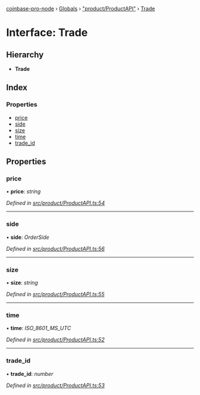 [coinbase-pro-node](../README.md) › [Globals](../globals.md) › ["product/ProductAPI"](../modules/_product_productapi_.md) › [Trade](_product_productapi_.trade.md)

# Interface: Trade

## Hierarchy

- **Trade**

## Index

### Properties

- [price](_product_productapi_.trade.md#price)
- [side](_product_productapi_.trade.md#side)
- [size](_product_productapi_.trade.md#size)
- [time](_product_productapi_.trade.md#time)
- [trade_id](_product_productapi_.trade.md#trade_id)

## Properties

### price

• **price**: _string_

_Defined in [src/product/ProductAPI.ts:54](https://github.com/bennyn/coinbase-pro-node/blob/a33aec9/src/product/ProductAPI.ts#L54)_

---

### side

• **side**: _OrderSide_

_Defined in [src/product/ProductAPI.ts:56](https://github.com/bennyn/coinbase-pro-node/blob/a33aec9/src/product/ProductAPI.ts#L56)_

---

### size

• **size**: _string_

_Defined in [src/product/ProductAPI.ts:55](https://github.com/bennyn/coinbase-pro-node/blob/a33aec9/src/product/ProductAPI.ts#L55)_

---

### time

• **time**: _ISO_8601_MS_UTC_

_Defined in [src/product/ProductAPI.ts:52](https://github.com/bennyn/coinbase-pro-node/blob/a33aec9/src/product/ProductAPI.ts#L52)_

---

### trade_id

• **trade_id**: _number_

_Defined in [src/product/ProductAPI.ts:53](https://github.com/bennyn/coinbase-pro-node/blob/a33aec9/src/product/ProductAPI.ts#L53)_
